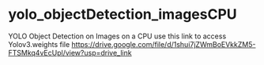 # yolo_objectDetection_imagesCPU
YOLO Object Detection on Images on a CPU
use this link to access Yolov3.weights file 
https://drive.google.com/file/d/1shui7jZWmBoEVkkZM5-FTSMkq4vEcUpl/view?usp=drive_link
